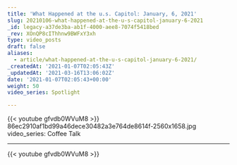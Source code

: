 ```yaml
---
title: 'What Happened at the u.s. Capitol: January, 6, 2021'
slug: 20210106-what-happened-at-the-u-s-capitol-january-6-2021
_id: legacy-a37de3ba-ab1f-4000-aee8-7074f5418bed
_rev: XOnQP8cIThhnw9BWFxY3xh
type: video_posts
draft: false
aliases:
  - article/what-happened-at-the-u-s-capitol-january-6-2021/
_createdAt: '2021-01-07T02:05:43Z'
_updatedAt: '2021-03-16T13:06:02Z'
date: '2021-01-07T02:05:43+00:00'
weight: 50
video_series: Spotlight

---
```

{{< youtube gfvdb0WVuM8 >}}    86ec2910af1bd99a46dece30482a3e764de8614f-2560x1658.jpg
video_series: Coffee Talk

---
{{< youtube gfvdb0WVuM8 >}}